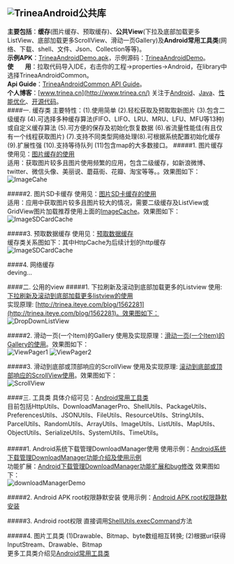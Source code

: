 ![Trinea](http://farm8.staticflickr.com/7426/9456847893_053161c7a4_o.png)Android公共库
-------------
**主要包括**：<strong>缓存</strong>(图片缓存、预取缓存)、<strong>公共View</strong>(下拉及底部加载更多ListView、底部加载更多ScrollView、滑动一页Gallery)及<strong>Android常用工具类</strong>(网络、下载、shell、文件、Json、Collection等等)。    
**示例APK**：[TrineaAndroidDemo.apk](https://github.com/Trinea/TrineaDownload/blob/master/TrineaAndroidDemo.apk?raw=true)，示例源码：[TrineaAndroidDemo](https://github.com/Trinea/AndroidDemo)。  
<strong>使&nbsp;&nbsp;&nbsp;&nbsp;&nbsp;&nbsp;&nbsp;&nbsp;用</strong>：拉取代码导入IDE，右击你的工程->properties->Android，在library中选择TrineaAndroidCommon。  
**Api Guide**：[TrineaAndroidCommon API Guide](http://trinea.github.io/doc/trinea_android_common/index.html)。  
**个人博客**：[www.trinea.cn](http://www.trinea.cn/) 关注于[Android](http://www.trinea.cn/category/android/)、[Java](http://www.trinea.cn/category/java/)、[性能优化](http://www.trinea.cn/category/perf/)、[开源代码](http://www.trinea.cn/category/open-code/)。  
####一. 缓存类
主要特性：(1).使用简单 (2).轻松获取及预取取新图片 (3).包含二级缓存 (4).可选择多种缓存算法(FIFO、LIFO、LRU、MRU、LFU、MFU等13种)或自定义缓存算法 (5).可方便的保存及初始化恢复数据 (6).省流量性能佳(有且仅有一个线程获取图片) (7).支持不同类型网络处理(8).可根据系统配置初始化缓存 (9).扩展性强 (10).支持等待队列 (11)包含map的大多数接口。
#####1. 图片缓存
使用见：[图片缓存的使用](http://www.trinea.cn/?p=704)  
适用：获取图片较多且图片使用频繁的应用，包含二级缓存，如新浪微博、twitter、微信头像、美丽说、蘑菇街、花瓣、淘宝等等。。效果图如下：  
![ImageCahe](http://farm4.staticflickr.com/3710/9312163125_81f1c1997b_o.jpg)
  

#####2. 图片SD卡缓存
使用见：[图片SD卡缓存的使用](http://www.trinea.cn/?p=757)  
适用：应用中获取图片较多且图片较大的情况，需要二级缓存及ListView或GridView图片加载推荐使用上面的[ImageCache](http://www.trinea.cn/?p=704)。效果图如下：  
![ImageSDCardCache](http://farm3.staticflickr.com/2834/9314949798_ea69bdb5e8_o.jpg)
  

#####3. 预取数据缓存
使用见：[预取数据缓存](http://www.trinea.cn/android/preloaddatacache%e6%94%af%e6%8c%81%e9%a2%84%e5%8f%96%e7%9a%84%e6%95%b0%e6%8d%ae%e7%bc%93%e5%ad%98%ef%bc%8c%e4%bd%bf%e7%94%a8%e7%ae%80%e5%8d%95%ef%bc%8c%e6%94%af%e6%8c%81%e5%a4%9a%e7%a7%8d%e7%bc%93/)  
缓存类关系图如下：其中HttpCache为后续计划的http缓存 
![ImageSDCardCache](http://farm4.staticflickr.com/3818/9318670513_1576253fd5_o.jpg)  
  
####4.  网络缓存  
deving…  

####二. 公用的view
#####1. 下拉刷新及滚动到底部加载更多的Listview
使用: [下拉刷新及滚动到底部加载更多listview的使用](http://www.trinea.cn/android/滚动到底部加载更多及下拉刷新listview的使用)  
实现原理: [http://trinea.iteye.com/blog/1562281](http://trinea.iteye.com/blog/1562281)。效果图如下：  
![DropDownListView](http://farm8.staticflickr.com/7376/9312162951_74b597ebaa_o.jpg)
  

#####2. 滑动一页(一个Item)的Gallery
使用及实现原理：[滑动一页(一个Item)的Gallery的使用](http://www.trinea.cn/android/gallery%E6%BB%91%E5%8A%A8%E4%B8%80%E9%A1%B5%E4%B8%80%E4%B8%AAitem%E6%95%88%E6%9E%9C/)。效果图如下：  
![ViewPager1](http://farm8.staticflickr.com/7330/9321381014_fb404e2430_o.jpg)
![ViewPager2](http://farm3.staticflickr.com/2827/9321380982_d8619d1601_o.jpg)
  

#####3. 滑动到底部或顶部响应的ScrollView
使用及实现原理: [滚动到底部或顶部响应的ScrollView使用](http://www.trinea.cn/android/%E6%BB%9A%E5%8A%A8%E5%88%B0%E5%BA%95%E9%83%A8%E6%88%96%E9%A1%B6%E9%83%A8%E5%93%8D%E5%BA%94%E7%9A%84scrollview%E4%BD%BF%E7%94%A8/)。效果图如下：  
![ScrollView](http://farm4.staticflickr.com/3669/9459686814_1a523ceeb6_o.jpg)


####三. 工具类
具体介绍可见：[Android常用工具类](http://www.trinea.cn/android/android-common-utils/)  
目前包括HttpUtils、DownloadManagerPro、ShellUtils、PackageUtils、PreferencesUtils、JSONUtils、FileUtils、ResourceUtils、StringUtils、ParcelUtils、RandomUtils、ArrayUtils、ImageUtils、ListUtils、MapUtils、ObjectUtils、SerializeUtils、SystemUtils、TimeUtils。  
<br/>
#####1. Android系统下载管理DownloadManager使用
使用示例：[Android系统下载管理DownloadManager功能介绍及使用示例](http://www.trinea.cn/android/android%E7%B3%BB%E7%BB%9F%E4%B8%8B%E8%BD%BD%E7%AE%A1%E7%90%86downloadmanager%E5%8A%9F%E8%83%BD%E4%BB%8B%E7%BB%8D%E5%8F%8A%E4%BD%BF%E7%94%A8%E7%A4%BA%E4%BE%8B/)  
功能扩展：[Android下载管理DownloadManager功能扩展和bug修改](http://www.trinea.cn/android/android%E4%B8%8B%E8%BD%BD%E7%AE%A1%E7%90%86downloadmanager%E5%8A%9F%E8%83%BD%E5%A2%9E%E5%BC%BA%E5%92%8Cbug%E4%BF%AE%E6%94%B9/)
效果图如下：  
![downloadManagerDemo](http://www.trinea.cn/wp-content/uploads/2013/05/downloadDemo2.gif)  
  
#####2. Android APK root权限静默安装
使用示例：[Android APK root权限静默安装](http://www.trinea.cn/android/android%E5%B8%B8%E7%94%A8%E4%BB%A3%E7%A0%81%E4%B9%8Bapk-root%E6%9D%83%E9%99%90%E9%9D%99%E9%BB%98%E5%AE%89%E8%A3%85/)
  
#####3. Android root权限
直接调用[ShellUtils.execCommand](https://github.com/Trinea/AndroidCommon/blob/master/src/cn/trinea/android/common/util/ShellUtils.java#LC43)方法
  
#####4. 图片工具类
(1)Drawable、Bitmap、byte数组相互转换; (2)根据url获得InputStream、Drawable、Bitmap  
更多工具类介绍见[Android常用工具类](http://www.trinea.cn/android/android-common-utils/)
